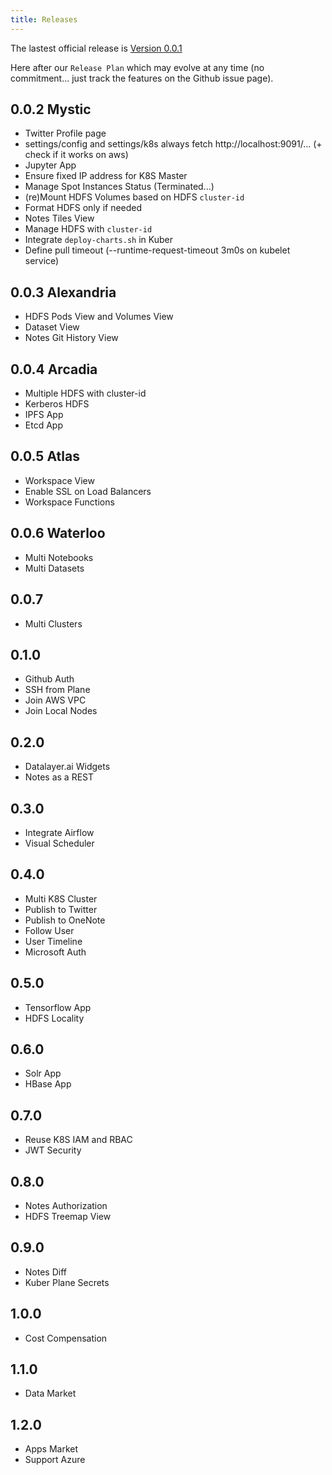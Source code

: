 ```yaml
---
title: Releases
---
```


The lastest official release is [Version 0.0.1](/docs/releases/v-0.0.1)

Here after our `Release Plan` which may evolve at any time (no commitment... just track the features on the Github issue page).

## 0.0.2 Mystic

+ Twitter Profile page
+ settings/config and settings/k8s always fetch http://localhost:9091/... (+ check if it works on aws)
+ Jupyter App
+ Ensure fixed IP address for K8S Master
+ Manage Spot Instances Status (Terminated...)
+ (re)Mount HDFS Volumes based on HDFS `cluster-id`
+ Format HDFS only if needed
+ Notes Tiles View
+ Manage HDFS with `cluster-id`
+ Integrate `deploy-charts.sh` in Kuber
+ Define pull timeout (--runtime-request-timeout 3m0s on kubelet service)

## 0.0.3 Alexandria

+ HDFS Pods View and Volumes View
+ Dataset View
+ Notes Git History View

## 0.0.4 Arcadia

+ Multiple HDFS with cluster-id
+ Kerberos HDFS
+ IPFS App
+ Etcd App

## 0.0.5 Atlas

+ Workspace View
+ Enable SSL on Load Balancers
+ Workspace Functions

## 0.0.6 Waterloo

+ Multi Notebooks
+ Multi Datasets

## 0.0.7

+ Multi Clusters

## 0.1.0

+ Github Auth
+ SSH from Plane
+ Join AWS VPC
+ Join Local Nodes

## 0.2.0

+ Datalayer.ai Widgets
+ Notes as a REST

## 0.3.0

+ Integrate Airflow
+ Visual Scheduler

## 0.4.0

+ Multi K8S Cluster
+ Publish to Twitter
+ Publish to OneNote
+ Follow User
+ User Timeline
+ Microsoft Auth

## 0.5.0

+ Tensorflow App
+ HDFS Locality

## 0.6.0

+ Solr App
+ HBase App

## 0.7.0

+ Reuse K8S IAM and RBAC
+ JWT Security

## 0.8.0

+ Notes Authorization
+ HDFS Treemap View

## 0.9.0

+ Notes Diff
+ Kuber Plane Secrets

## 1.0.0

+ Cost Compensation

## 1.1.0

+ Data Market

## 1.2.0

+ Apps Market
+ Support Azure

<!--
+ kuber create --name my-kuber --num-workers 3 --cloud aws --auth twitter - apps hdfs,spark,spitfire,kuber-plane
+ Test lower case viper.BindPFlag("microsoftredirect", serverCmd.PersistentFlags().Lookup("microsoft-redirect"))? !
+ Reuse as much as possible of k8s-dashboard source code
+ Benchmark Performance
+ Golang check for SSL on HTTP request
+ Revisit this.xxx = window['xxx']
+ Support IPython Kernels
-->
